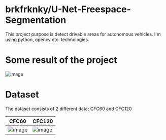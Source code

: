 # brkfrknky/U-Net-Freespace-Segmentation
This project purpose is detect drivable areas for autonomous vehicles. I'm using python, opencv etc. technologies.

# Some result of the project

![image](https://user-images.githubusercontent.com/76915533/128061835-99ad8ed9-b356-4d05-b969-cc75d4d57415.png)


# Dataset

The dataset consists of 2 different data; CFC60 and CFC120

| CFC60 | CFC120 |
| ------ | ------ |
| ![image](https://user-images.githubusercontent.com/76915533/129486236-2a8fee85-03fc-470b-98ac-acdd4e7ea2d6.png) | ![image](https://user-images.githubusercontent.com/76915533/129486241-bb11481f-4a4d-4eab-be08-2e32c28e0e48.png) |
